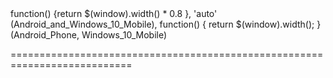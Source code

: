<!--merge--><!--/merge-->
<!--default-->function() {return $(window).width() * 0.8 }, 'auto' (Android_and_Windows_10_Mobile), function() { return $(window).width(); } (Android_Phone, Windows_10_Mobile)<!--/default-->
===========================================================================
